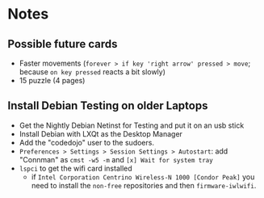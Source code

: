 # Notes

## Possible future cards

- Faster movements (`forever > if key 'right arrow' pressed > move`; because `on key pressed` reacts a bit slowly)
- 15 puzzle (4 pages)

## Install Debian Testing on older Laptops

- Get the Nightly Debian Netinst for Testing and put it on an usb stick
- Install Debian with LXQt as the Desktop Manager
- Add the "codedojo" user to the sudoers.
- `Preferences > Settings > Session Settings > Autostart`: add "Connman" as `cmst -w5 -m` and `[x] Wait for system tray`
- `lspci` to get the wifi card installed
  - if `Intel Corporation Centrino Wireless-N 1000 [Condor Peak]` you need to install the `non-free` repositories and then `firmware-iwlwifi`.
